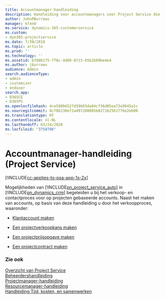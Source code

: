 ```yaml
---
title: Accountmanager-handleiding
description: Handleiding voor accountmanagers voor Project Service die u begeleidt bij het verkoop- en contractproces voor op projecten gebaseerde accounts.
author: JohnPBurrows
manager: kfend
ms.service: dynamics-365-customerservice
ms.custom:
- dyn365-projectservice
ms.date: 7/30/2018
ms.topic: article
ms.prod: ''
ms.technology: ''
ms.assetid: b7886175-ff8c-4d60-8713-6562b09be4e4
ms.author: jburrows
audience: Admin
search.audienceType:
- admin
- customizer
- enduser
search.app:
- D365CE
- D365PS
ms.openlocfilehash: 4ce590b6527d39603da84cf36d05ea73a9945a1c
ms.sourcegitcommit: 8c786230ef2a497280885b827162561776e2eb00
ms.translationtype: HT
ms.contentlocale: nl-NL
ms.lasthandoff: 03/24/2020
ms.locfileid: "3750706"
---
```

# <a name="account-manager-guide-project-service"></a>Accountmanager-handleiding (Project Service)

[!INCLUDE[cc-applies-to-psa-app-1x-2x](../includes/cc-applies-to-psa-app-1x-2x.md)]

Mogelijkheden van [!INCLUDE[pn_project_service_auto](../includes/pn-project-service-auto.md)] in [!INCLUDE[pn_dynamics_crm](../includes/pn-dynamics-crm.md)] begeleiden u bij het verkoop- en contactproces voor op projecten gebaseerde accounts. Naast het maken van accounts, op basis van deze handleiding u door het verkoopproces, waaronder:  
  
-   [Klantaccount maken](../project-service/create-customer-account.md)  
  
-   [Een projectverkoopkans maken](../project-service/create-project-opportunity.md)  
  
-   [Een projectprijsopgave maken](../project-service/create-project-quote.md)  
  
-   [Een projectcontract maken](../project-service/create-project-contract.md)  
  
  
### <a name="see-also"></a>Zie ook  
 [Overzicht van Project Service](../project-service/overview.md)   
 [Beheerdershandleiding](../project-service/admin-guide.md)   
 [Projectmanager-handleiding](../project-service/project-manager-guide.md)   
 [Resourcemanager-handleiding](../project-service/resource-manager-guide.md)   
 [Handleiding Tijd, kosten, en samenwerken](../project-service/time-expense-collaboration-guide.md)
